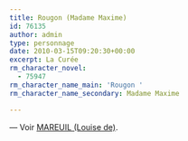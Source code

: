```yaml
---
title: Rougon (Madame Maxime)
id: 76135
author: admin
type: personnage
date: 2010-03-15T09:20:30+00:00
excerpt: La Curée
rm_character_novel:
  - 75947
rm_character_name_main: 'Rougon '
rm_character_name_secondary: Madame Maxime

---
```

— Voir <a href="#/personnage/mareuil-louise-de/" target="_self">MAREUIL (Louise de)</a>.